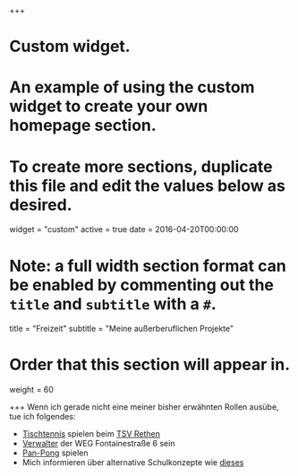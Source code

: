 +++
# Custom widget.
# An example of using the custom widget to create your own homepage section.
# To create more sections, duplicate this file and edit the values below as desired.
widget = "custom"
active = true
date = 2016-04-20T00:00:00

# Note: a full width section format can be enabled by commenting out the `title` and `subtitle` with a `#`.
title = "Freizeit"
subtitle = "Meine außerberuflichen Projekte"

# Order that this section will appear in.
weight = 60

+++
Wenn ich gerade nicht eine meiner bisher erwähnten Rollen ausübe, tue ich folgendes:

- [Tischtennis](https://www.mytischtennis.de/clicktt/TTVN/18-19/ligen/2-Bezirksklasse-Herren-Gruppe-12/gruppe/336370/mannschaft/2110414/TSV-Rethen/spielerbilanzen/vr) spielen beim [TSV Rethen](http://www.tsv-rethen.de/cms/index.php)
- [Verwalter](https://de.wikipedia.org/wiki/Wohnungseigentumsverwaltung) der WEG Fontainestraße 6 sein
- [Pan-Pong](https://www.youtube.com/watch?v=x88r1ECHgfs) spielen
- Mich informieren über alternative Schulkonzepte wie [dieses](https://de.wikipedia.org/wiki/Glockseeschule)
